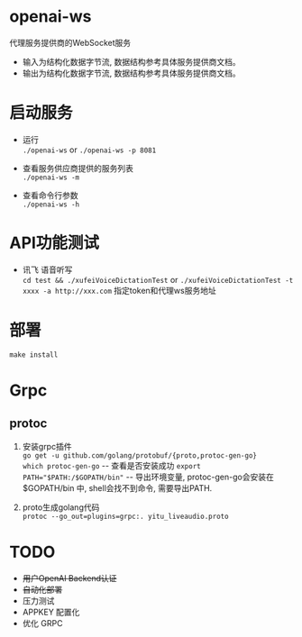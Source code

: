 # openai-ws

代理服务提供商的WebSocket服务  

  * 输入为结构化数据字节流, 数据结构参考具体服务提供商文档。  
  * 输出为结构化数据字节流, 数据结构参考具体服务提供商文档。  

# 启动服务 

  - 运行  
  `./openai-ws`  or `./openai-ws -p 8081`  

  - 查看服务供应商提供的服务列表  
  `./openai-ws -m`  

  - 查看命令行参数  
  `./openai-ws -h`  

# API功能测试  
  
  - 讯飞 语音听写  
  `cd test && ./xufeiVoiceDictationTest` or `./xufeiVoiceDictationTest -t xxxx -a http://xxx.com` 指定token和代理ws服务地址  

# 部署  
  `make install`    

# Grpc
  
  ## protoc 
  1. 安装grpc插件  
  `go get -u github.com/golang/protobuf/{proto,protoc-gen-go}`  
  `which protoc-gen-go`  -- 查看是否安装成功 
  `export PATH="$PATH:/$GOPATH/bin"`  -- 导出环境变量, protoc-gen-go会安装在$GOPATH/bin 中,  shell会找不到命令, 需要导出PATH.  
  

  2. proto生成golang代码  
  `protoc --go_out=plugins=grpc:. yitu_liveaudio.proto`  

# TODO

  - ~~用户OpenAI Backend认证~~  
  - ~~自动化部署~~  
  - 压力测试 
  - APPKEY 配置化
  - 优化 GRPC